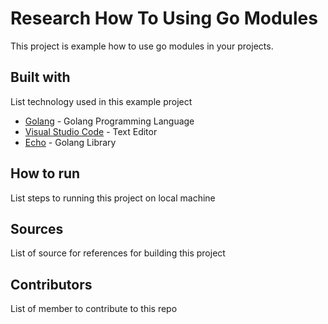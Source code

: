 # Research How To Using Go Modules

This project is example how to use go modules in your projects.

## Built with
List technology used in this example project
- [Golang](https://golang.org/) - Golang Programming Language
- [Visual Studio Code](https://code.visualstudio.com/) - Text Editor
- [Echo](https://echo.labstack.com/) - Golang Library

## How to run
List steps to running this project on local machine

## Sources
List of source for references for building this project

## Contributors
List of member to contribute to this repo

